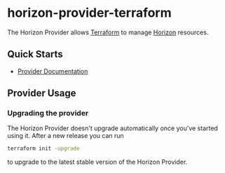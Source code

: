 # horizon-provider-terraform

The Horizon Provider allows [Terraform](https://terraform.io) to manage [Horizon](https://evertrust.fr/horizon) resources.

## Quick Starts

* [Provider Documentation](https://github.com/EverTrust/terraform-provider-horizon/tree/main/docs)

## Provider Usage

### Upgrading the provider 

The Horizon Provider doesn't upgrade automatically once you've started using it. After a new release you can run 
```bash
terraform init -upgrade
```
to upgrade to the latest stable version of the Horizon Provider.


